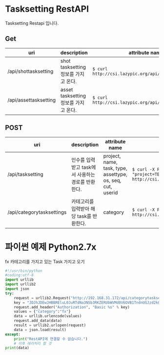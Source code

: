 # Tasksetting RestAPI
Tasksetting Restapi 입니다.

## Get
| uri | description | attribute name | example |
| --- | --- | --- | --- |
| /api/shottasksetting | shot tasksetting 정보를 가지고 온다. | `$ curl http://csi.lazypic.org/api/shottasksetting` |
| /api/assettasksetting | asset tasksetting 정보를 가지고 온다. | `$ curl http://csi.lazypic.org/api/assettasksetting` |

## POST
| uri | description | attribute name | example |
| --- | --- | --- | --- |
| /api/tasksetting | 인수를 입력받고 task에서 사용하는 경로를 반환한다. | project, name, task, type, assettype, os, seq, cut, userid | `$ curl -X POST -d "project=TEMP&seq=SS&cut=0010&task=comp" http://csi.lazypic.org/api/tasksetting` |
| /api/categorytasksettings | 카테고리를 입력받아 해당 task를 반환한다. | category | `$ curl -X POST -d "category=fx" http://csi.lazypic.org/api/categorytasksettings` |

# 파이썬 예제 Python2.7x
fx 카테고리를 가지고 있는 Task 가지고 오기

```python
#!/usr/bin/python
#coding:utf-8
import urllib
import urllib2
import json
try:
    request = urllib2.Request("http://192.168.31.172/api/categorytasksettings")
    key = "JDJhJDEwJHBBREluL0JuRTdNa3NSb3RKZERUbWVMd0V6OVB1TndnUGJzd2k0RlBZcmEzQTBSczkueHZH"
    request.add_header("Authorization", "Basic %s" % key)
    values = {"category":"fx"}
    data = urllib.urlencode(values)
    request.add_data(data)
    result = urllib2.urlopen(request)
    data = json.load(result)
except:
    print("RestAPI에 연결할 수 없습니다.")
    # 이후 에러처리 할 것
print(data)
```